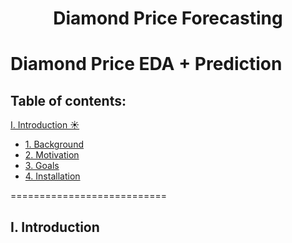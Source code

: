  </a>
<h1 align="center">Diamond Price Forecasting</h3>

# Diamond Price EDA + Prediction
## Table of contents:
[I. Introduction ☀️](#Intro)
- [1. Background](#background)
- [2. Motivation](#motivation)
- [3. Goals](#goal)
- [4. Installation](#install)
  
===========================

<a name="Intro"></a>
## I. Introduction
<a name="background"></a>
